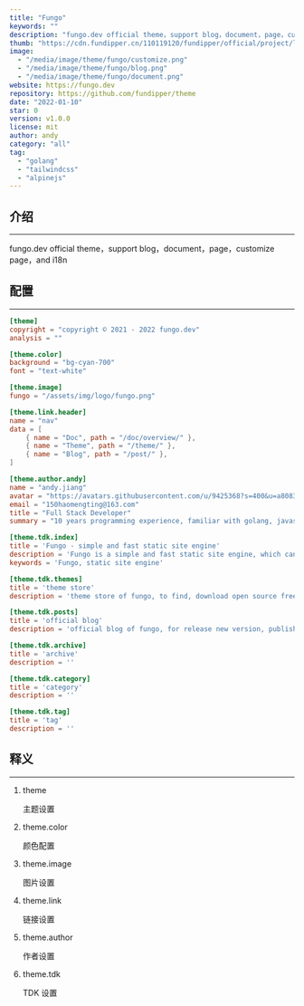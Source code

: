 ```yaml
---
title: "Fungo"
keywords: ""
description: "fungo.dev official theme，support blog，document，page，customize page，and i18n"
thumb: "https://cdn.fundipper.cn/110119120/fundipper/official/project/lepu.webp"
image:
  - "/media/image/theme/fungo/customize.png"
  - "/media/image/theme/fungo/blog.png"
  - "/media/image/theme/fungo/document.png"
website: https://fungo.dev
repository: https://github.com/fundipper/theme
date: "2022-01-10"
star: 0
version: v1.0.0
license: mit
author: andy
category: "all"
tag:
  - "golang"
  - "tailwindcss"
  - "alpinejs"
---
```


## 介绍

---

fungo.dev official theme，support blog，document，page，customize page，and i18n

## 配置

---

```toml
[theme]
copyright = "copyright © 2021 - 2022 fungo.dev"
analysis = ""

[theme.color]
background = "bg-cyan-700"
font = "text-white"

[theme.image]
fungo = "/assets/img/logo/fungo.png"

[theme.link.header]
name = "nav"
data = [
    { name = "Doc", path = "/doc/overview/" },
    { name = "Theme", path = "/theme/" },
    { name = "Blog", path = "/post/" },
]

[theme.author.andy]
name = "andy.jiang"
avatar = "https://avatars.githubusercontent.com/u/9425368?s=400&u=a8083b0ebf6ac9f66be2f2c504044b72bbf807bd&v=4"
email = "150haomengting@163.com"
title = "Full Stack Developer"
summary = "10 years programming experience, familiar with golang, javascript, vue, tailwindcss. The latest is a static site engine named fungo."

[theme.tdk.index]
title = 'Fungo - simple and fast static site engine'
description = 'Fungo is a simple and fast static site engine, which can help you start your business without any programming.'
keywords = 'Fungo, static site engine'

[theme.tdk.themes]
title = 'theme store'
description = 'theme store of fungo, to find, download open source free themes, of course you can publish your own one.'

[theme.tdk.posts]
title = 'official blog'
description = 'official blog of fungo, for release new version, publish new tutorials'

[theme.tdk.archive]
title = 'archive'
description = ''

[theme.tdk.category]
title = 'category'
description = ''

[theme.tdk.tag]
title = 'tag'
description = ''
```

## 释义

---

1. theme

   主题设置

2. theme.color

   颜色配置

3. theme.image

   图片设置

4. theme.link

   链接设置

5. theme.author

   作者设置

6. theme.tdk

   TDK 设置
